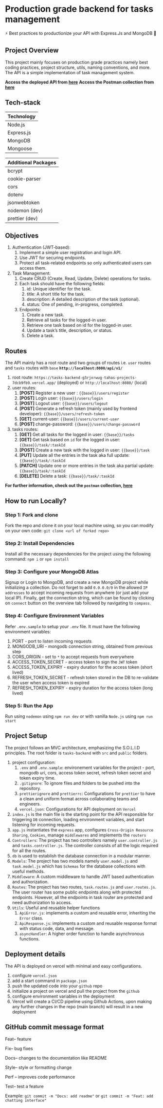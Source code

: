 # Production grade backend for tasks management

⚡ Best practices to productionize your API with Express.Js and MongoDB 💪

## Project Overview

This project mainly focuses on production grade practices namely best coding practices, project structure, utils, naming conventions, and more. The API is a simple implementation of task management system.

**Access the deployed API from [here](https://tasks-backend-g3rjxrwug-tahas-projects-7dcb9fb9.vercel.app/)**
**Access the Postman collection from [here]()** 

## Tech-stack

| Technology |
| ---------- |
| Node.js    |
| Express.js |
| MongoDB    |
| Mongoose   |

| Additional Packages |
| ------------------- |
| bcrypt              |
| cookie-parser       |
| cors                |
| dotenv              |
| jsonwebtoken        |
| nodemon (dev)       |
| prettier (dev)      |

## Objectives

1. Authentication (JWT-based):
   1. Implement a simple user registration and login API.
   2. Use JWT for securing endpoints.
   3. Protect all task-related endpoints so only authenticated users can access them.
2. Task Management:
   1. Create CRUD (Create, Read, Update, Delete) operations for tasks.
   2. Each task should have the following fields:
      1. id: Unique identifier for the task.
      2. title: A short title for the task.
      3. description: A detailed description of the task (optional).
      4. status: One of pending, in-progress, completed.
   3. Endpoints:
      1. Create a new task.
      2. Retrieve all tasks for the logged-in user.
      3. Retrieve one task based on id for the logged-in user.
      4. Update a task’s title, description, or status.
      5. Delete a task.

## Routes

The API mainly has a root route and two groups of routes i.e. `user` routes and `tasks` routes with `base` **`http://localhost:8000/api/v1/`**

1. root route: `https://tasks-backend-g3rjxrwug-tahas-projects-7dcb9fb9.vercel.app/` (deployed) or `http://localhost:8080/` (local)
2. user routes:  
   1. **[POST]** Register a new user : `{{base}}/users/register`
   2. **[POST]** Login user: `{{base}}/users/login`
   3. **[POST]** Logout user: `{{base}}/users/logout`
   4. **[POST]** Generate a refresh token (mainly used by frontend developer): `{{base}}/users/refresh-token`
   5. **[GET]** current-user: `{{base}}/users/current-user`
   6. **[POST]** change-password: `{{base}}/users/change-password`
3. tasks routes:
   1. **[GET]** Get all tasks for the logged in user: `{{base}}/tasks`
   2. **[GET]** Get task based on `id` for the logged in user: `{{base}}/task/:taskId`
   3. **[POST]** Create a new task with the logged in user: `{{base}}/task`
   4. **[PUT]** Update all the entries in the task aka full update: `{{base}}/task/:taskId`
   5. **[PATCH]** Update one or more entries in the task aka partial update: `{{base}}/task/:taskId`
   6. **[DELETE]** Delete a task: `{{base}}/task/:taskId`

**For further information, check out the `postman` collection, [here]("http://www.google.com)**
  
## How to run Locally?

### Step 1: Fork and clone

Fork the repo and clone it on your local machine using, so you can modify on your own code:
`git clone <url of forked repo>`

### Step 2: Install Dependencies

Install all the necessary dependencies for the project using the following command:
`npm i` or `npm install`

### Step 3: Configure your MongoDB Atlas

Signup or Login to MongoDB, and create a new MongoDB project while initializing a collection. Do not forget to add `0.0.0.0/0` in the allowed `IP addresses` to accept incoming requests from anywhere (or just add your local IP). Finally, get the connection string, which can be found by clicking on `connect` button on the overview tab followed by navigating to `compass`.

### Step 4: Configure Environment Variables

Refer `.env.sample` to setup your `.env` file. It must have the following environment variables:

1. PORT - port to listen incoming requests
2. MONGODB_URI - mongodb connection string, obtained from previous step
3. CORS_ORIGIN - set to `*` to accept requests from everywhere
4. ACCESS_TOKEN_SECRET - access token to sign the `JWT` token
5. ACCESS_TOKEN_EXPIRY - expiry duration for the access token (short lived)
6. REFRESH_TOKEN_SECRET - refresh token stored in the DB to re-validate the user when access token is expired
7. REFRESH_TOKEN_EXPIRY - expiry duration for the access token (long lived)

### Step 5: Run the App

Run using `nodemon` using `npm run dev` or with vanilla `Node.js` using `npm run start`

## Project Setup

The project follows an MVC architecture, emphasizing the S.O.L.I.D principles. The root folder is `tasks-backend` with `src` and `public` folders.

1. project configuration:
   1. `.env` and `.env.sample`: environement variables for the project - port, mongodb uri, cors, access token secret, refresh token secret and token expiry time.
   2. `.gitignore`: To ignore files and folders to be pushed into the repository.
   3. `prettierignore` and `prettierrc`: Configurations for `prettier` to have a clean and uniform format across collaborating teams and engineers.
   4. `vercel.json`: Configurations for API deployment on `Vercel`
2. `index.js` is the main file is the starting point for the API responsible for triggering `DB` connection, loading environment variables, and start listening for incoming requests.
3. `app.js`  instantiates the `express` app, configures `Cross-Origin Resource Sharing`, `Cookies`, manage `middlewares` and implements the `routers`
4. `Controllers`: The project has two controllers namely `user.controller.js` and `tasks.controller.js`. The controller consists of all the logic required for all the routes.
5. `db` is used to establish the database connection in a modular manner.
6. `Models`: The project has two models namely `user.model.js` and `task.model.js` which has `Schemas` for the database collections with useful methods.
7. `Middleware`: A custom middleware to handle JWT based authentication and authorization.
8. `Routes`: The project has two routes, `task.routes.js` and `user.routes.js`. The user router has some public endpoints along with protected endpoints. However, all the endpoints in task router are protected and need authorization to access.
9. `Utils`: Useful and reusable helper functions
    1. `ApiError.js`: implements a custom and reusable error, inheriting the `Error` class.
    2. `ApiResponse.js`: implements a custom and reusable response format with status code, data, and message.
    3. `asyncHandler`: A higher order function to handle asynchronous functions.  

## Deployment details

The API is deployed on vercel with minimal and easy configurations.

1. configure `vercel.json`
2. add a start command in `package.json`
3. push the updated code into your `github` repo
4. initialize a project on vercel and pull the project from the `github`
5. configure environment variables in the deployment
6. Vercel will create a CI/CD pipeline using Github Actions, upon making any further changes in the repo (main branch) will result in a new deployment

## GitHub commit message format

Feat– feature

Fix– bug fixes

Docs– changes to the documentation like README

Style– style or formatting change

Perf – improves code performance

Test– test a feature

Example: `git commit -m "Docs: add readme"` or `git commit -m "Feat: add chatting interface"`  